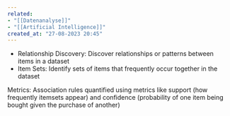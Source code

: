 ```yaml
---
related:
- "[[Datenanalyse]]"
- "[[Artificial Intelligence]]"
created_at: "27-08-2023 20:45"
---
```


- Relationship Discovery: Discover relationships or patterns between items in a dataset
- Item Sets: Identify sets of items that frequently occur together in the dataset

Metrics: Association rules quantified using metrics like support (how frequently itemsets appear) and confidence (probability of one item being bought given the purchase of another)
